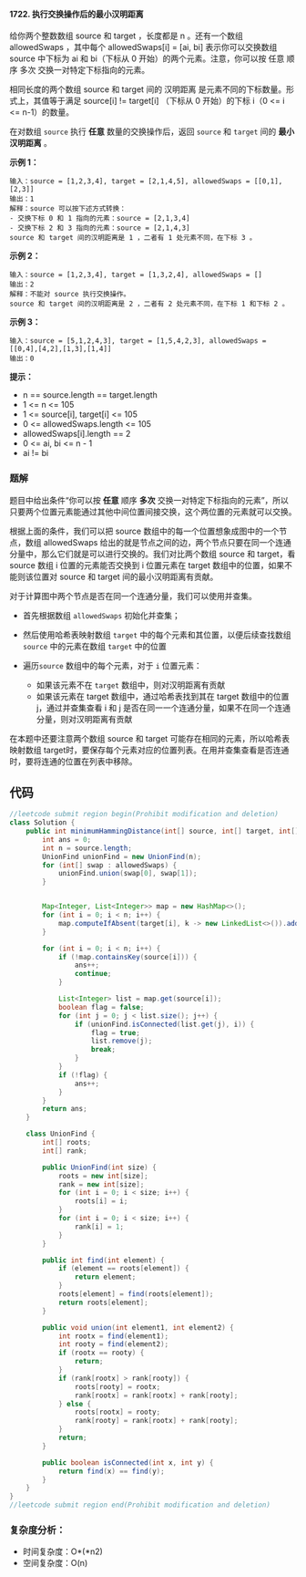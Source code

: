 #### 1722. 执行交换操作后的最小汉明距离

给你两个整数数组 source 和 target ，长度都是 n 。还有一个数组 allowedSwaps ，其中每个 allowedSwaps[i] = [ai, bi] 表示你可以交换数组 source 中下标为 ai 和 bi（下标从 0 开始）的两个元素。注意，你可以按 任意 顺序 多次 交换一对特定下标指向的元素。

相同长度的两个数组 source 和 target 间的 汉明距离 是元素不同的下标数量。形式上，其值等于满足 source[i] != target[i] （下标从 0 开始）的下标 i（0 <= i <= n-1）的数量。

在对数组 `source` 执行 **任意** 数量的交换操作后，返回 `source` 和 `target` 间的 **最小汉明距离** 。

**示例 1：**

```shell
输入：source = [1,2,3,4], target = [2,1,4,5], allowedSwaps = [[0,1],[2,3]]
输出：1
解释：source 可以按下述方式转换：
- 交换下标 0 和 1 指向的元素：source = [2,1,3,4]
- 交换下标 2 和 3 指向的元素：source = [2,1,4,3]
source 和 target 间的汉明距离是 1 ，二者有 1 处元素不同，在下标 3 。
```

**示例 2：**

```shell
输入：source = [1,2,3,4], target = [1,3,2,4], allowedSwaps = []
输出：2
解释：不能对 source 执行交换操作。
source 和 target 间的汉明距离是 2 ，二者有 2 处元素不同，在下标 1 和下标 2 。
```

**示例 3：**

```shell
输入：source = [5,1,2,4,3], target = [1,5,4,2,3], allowedSwaps = [[0,4],[4,2],[1,3],[1,4]]
输出：0
```

**提示：**

* n == source.length == target.length
* 1 <= n <= 105
* 1 <= source[i], target[i] <= 105
* 0 <= allowedSwaps.length <= 105
* allowedSwaps[i].length == 2
* 0 <= ai, bi <= n - 1
* ai != bi

### 题解

题目中给出条件“你可以按 **任意** 顺序 **多次** 交换一对特定下标指向的元素”，所以只要两个位置元素能通过其他中间位置间接交换，这个两位置的元素就可以交换。

根据上面的条件，我们可以把 source 数组中的每一个位置想象成图中的一个节点，数组 allowedSwaps 给出的就是节点之间的边，两个节点只要在同一个连通分量中，那么它们就是可以进行交换的。我们对比两个数组 source 和 target，看 source 数组 i 位置的元素能否交换到 i 位置元素在 target 数组中的位置，如果不能则该位置对 source 和 target 间的最小汉明距离有贡献。

对于计算图中两个节点是否在同一个连通分量，我们可以使用并查集。

- 首先根据数组 `allowedSwaps` 初始化并查集；

- 然后使用哈希表映射数组 `target` 中的每个元素和其位置，以便后续查找数组 `source` 中的元素在数组 `target` 中的位置
- 遍历`source` 数组中的每个元素，对于 `i` 位置元素：
  - 如果该元素不在 `target` 数组中，则对汉明距离有贡献
  - 如果该元素在 target 数组中，通过哈希表找到其在 target 数组中的位置 j，通过并查集查看 i 和 j 是否在同一一个连通分量，如果不在同一个连通分量，则对汉明距离有贡献



在本题中还要注意两个数组 source 和 target 可能存在相同的元素，所以哈希表映射数组 target时，要保存每个元素对应的位置列表。在用并查集查看是否连通时，要将连通的位置在列表中移除。

## 代码

```java
//leetcode submit region begin(Prohibit modification and deletion)
class Solution {
    public int minimumHammingDistance(int[] source, int[] target, int[][] allowedSwaps) {
        int ans = 0;
        int n = source.length;
        UnionFind unionFind = new UnionFind(n);
        for (int[] swap : allowedSwaps) {
            unionFind.union(swap[0], swap[1]);
        }


        Map<Integer, List<Integer>> map = new HashMap<>();
        for (int i = 0; i < n; i++) {
            map.computeIfAbsent(target[i], k -> new LinkedList<>()).add(i);
        }

        for (int i = 0; i < n; i++) {
            if (!map.containsKey(source[i])) {
                ans++;
                continue;
            }

            List<Integer> list = map.get(source[i]);
            boolean flag = false;
            for (int j = 0; j < list.size(); j++) {
                if (unionFind.isConnected(list.get(j), i)) {
                    flag = true;
                    list.remove(j);
                    break;
                }
            }
            if (!flag) {
                ans++;
            }
        }
        return ans;
    }

    class UnionFind {
        int[] roots;
        int[] rank;

        public UnionFind(int size) {
            roots = new int[size];
            rank = new int[size];
            for (int i = 0; i < size; i++) {
                roots[i] = i;
            }
            for (int i = 0; i < size; i++) {
                rank[i] = 1;
            }
        }

        public int find(int element) {
            if (element == roots[element]) {
                return element;
            }
            roots[element] = find(roots[element]);
            return roots[element];
        }

        public void union(int element1, int element2) {
            int rootx = find(element1);
            int rooty = find(element2);
            if (rootx == rooty) {
                return;
            }
            if (rank[rootx] > rank[rooty]) {
                roots[rooty] = rootx;
                rank[rootx] = rank[rootx] + rank[rooty];
            } else {
                roots[rootx] = rooty;
                rank[rooty] = rank[rootx] + rank[rooty];
            }
            return;
        }

        public boolean isConnected(int x, int y) {
            return find(x) == find(y);
        }
    }
}
//leetcode submit region end(Prohibit modification and deletion)

```

### 复杂度分析：

- 时间复杂度：O*(*n2)
- 空间复杂度：O(n)

